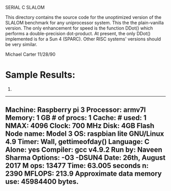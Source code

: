 SERIAL C SLALOM

This directory contains the source code for the unoptimized version of the
SLALOM benchmark for any uniprocessor system.  This the the plain-vanilla
version.  The only enhancement for speed is the function DDot() which
performs a double-precision dot-product.  At present, the only DDot()
implemented is for a Sun 4 (SPARC).  Other RISC systems' versions should be
very similar.

Michael Carter  11/28/90

Sample Results:
================
1.
-------------------------------------------------------------------
Machine:  Raspberry pi 3      Processor:  armv7l
Memory:   1 GB                # of procs: 1
Cache:                        # used:     1
NMAX:     4096                Clock:     700 MHz
Disk:     4GB Flash           Node name: Model 3 
OS:       raspbian lite
          GNU/Linux 4.9       Timer:      Wall, gettimeofday()
Language: C                   Alone:      yes
Compiler: gcc v4.9.2          Run by:     Naveen Sharma
Options:  -O3 -DSUN4          Date:       26th, August 2017
M ops:    13477               Time:       63.005 seconds
n:        2390                MFLOPS:     213.9
Approximate data memory use: 45984400 bytes.
-------------------------------------------------------------------
